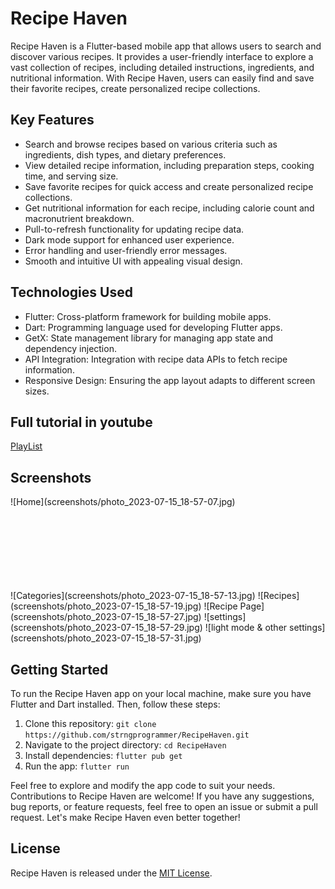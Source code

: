 # Recipe Haven

Recipe Haven is a Flutter-based mobile app that allows users to search and discover various recipes. It provides a user-friendly interface to explore a vast collection of recipes, including detailed instructions, ingredients, and nutritional information. With Recipe Haven, users can easily find and save their favorite recipes, create personalized recipe collections.

## Key Features

- Search and browse recipes based on various criteria such as ingredients, dish types, and dietary preferences.
- View detailed recipe information, including preparation steps, cooking time, and serving size.
- Save favorite recipes for quick access and create personalized recipe collections.
- Get nutritional information for each recipe, including calorie count and macronutrient breakdown.
- Pull-to-refresh functionality for updating recipe data.
- Dark mode support for enhanced user experience.
- Error handling and user-friendly error messages.
- Smooth and intuitive UI with appealing visual design.

## Technologies Used

- Flutter: Cross-platform framework for building mobile apps.
- Dart: Programming language used for developing Flutter apps.
- GetX: State management library for managing app state and dependency injection.
- API Integration: Integration with recipe data APIs to fetch recipe information.
- Responsive Design: Ensuring the app layout adapts to different screen sizes.

## Full tutorial in youtube
[PlayList](https://youtube.com/playlist?list=PLWp3_-ABH006Ny2WCEEaptMY62mc_h7F4)

## Screenshots
<div style="height: 150px;">
  ![Home](screenshots/photo_2023-07-15_18-57-07.jpg)
</div>
![Categories](screenshots/photo_2023-07-15_18-57-13.jpg)
![Recipes](screenshots/photo_2023-07-15_18-57-19.jpg)
![Recipe Page](screenshots/photo_2023-07-15_18-57-27.jpg)
![settings](screenshots/photo_2023-07-15_18-57-29.jpg)
![light mode & other settings](screenshots/photo_2023-07-15_18-57-31.jpg)

## Getting Started

To run the Recipe Haven app on your local machine, make sure you have Flutter and Dart installed. Then, follow these steps:

1. Clone this repository: `git clone https://github.com/strngprogrammer/RecipeHaven.git`
2. Navigate to the project directory: `cd RecipeHaven`
3. Install dependencies: `flutter pub get`
4. Run the app: `flutter run`

Feel free to explore and modify the app code to suit your needs. Contributions to Recipe Haven are welcome! If you have any suggestions, bug reports, or feature requests, feel free to open an issue or submit a pull request. Let's make Recipe Haven even better together!

## License

Recipe Haven is released under the [MIT License](LICENSE).
